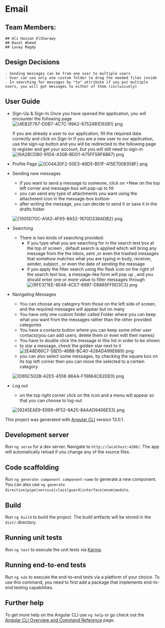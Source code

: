 # Email

## Team Members:
    ## Ali Hassan ElSharawy
    ## Basel Ahmed
    ## Louay Magdy

## Design Decisions
    - Sending messages can be from one user to multiple users
    - User can use only one custom folder to drag the needed files inside
    - In searching for messages by "to" attribute if you put multiple users, you will get messages to either of them (inclusively)

## User Guide
- Sign-Up & Sign-In
  Once you have opened the application, you will encounter the following page
  ![{4EB2F767-D0B7-4C7C-99A2-67524B1D92B1} png](https://user-images.githubusercontent.com/95590176/192006250-873c4aab-c217-4898-b25d-ba1781abd0fd.jpg)
        
  If you are already a user to our application, fill the required data correctly and click on Sign-In
  If you are a new user to our application, use the sign-up button and you will be redirected to the following page to register and get your account, but you will still need to sign-in
  ![{6A2BCDB0-91D4-430B-BDD1-A75FF59F6B67} png](https://user-images.githubusercontent.com/95590176/192006439-ab1977dc-f3d6-4fae-92c0-378a0061994d.jpg)

- Profile Page
  ![{C04A30F2-50E3-49D5-B51F-415E7008358F} png](https://user-images.githubusercontent.com/95590176/192006971-5a37fb93-70a4-4cc3-a7c3-c51c2dc6f02a.jpg)

- Sending new messages
  - if you want to send a message to someone, click on +New on the top left corner and message-box will pop-up to fill
  - you can send any type of attachments you want using the attachment icon in the message-box bottom           
  - after writing the message, you can decide to send it or save it in the drafts folder
  
  ![{1005D70C-A1A3-4F65-8A52-1670D338ADB2} png](https://user-images.githubusercontent.com/95590176/192007233-df910847-9ced-4d85-a65b-143ee9fa25d2.jpg)
  
- Searching
  - There is two kinds of searching provided:
     - if you type what you are searching for in the search text box at the top of screen , default search is applied which will bring any message from the the inbox, sent ,or even the trashed messages that somehow matches what you are typing in body, receiver, sender, subject , or even the date of sending the message
     - if you apply the filter search using the flask icon on the right of the search text box, a message-like form will pop up , and you should enter one or more value to filter messages through
     ![{9FE371EE-8E48-4CE7-8997-D8885FFBD3C3} png](https://user-images.githubusercontent.com/95590176/192007545-969f537f-4976-495d-a8e9-e22cc25a92a5.jpg)
  
- Navigating Messages
  - You can choose any category from those on the left side of screen, and the required messages will appear but on many  
  - You have only one custom folder called Folder where you can keep what you want from the messages rather than the other provided categories
  - You have a contacts button where you can keep some other user contacts(you can add users, delete them or even edit their names)
  - You have to double click the message in this list in order to be shown
  - to star a message, check the golden star next to it
  ![{EA8D66C7-5BD5-46B8-BC40-428AD499E689} png](https://user-images.githubusercontent.com/95590176/192008137-5734db3f-736a-433d-8a99-8b258747c99e.jpg)
  - you can also select some messages, by checking the square box on its top left corner then you can move the selected to a certain category
  
  ![{D65C502B-A2E5-41D8-86AA-F19664C62DE0} png](https://user-images.githubusercontent.com/95590176/192008023-147f1a39-3c6f-4db7-95d1-065c2c6af172.jpg)
  
- Log out
  - on the top right corner click on the icon and a menu will appear so that you can choose to log-out
  
  ![{9245EAE9-E699-4F52-9A25-8AAAD9406E53} png](https://user-images.githubusercontent.com/95590176/192008308-6d86006c-5eaa-4c87-b1df-5a80a40da258.jpg)

This project was generated with [Angular CLI](https://github.com/angular/angular-cli) version 13.0.1.

## Development server

Run `ng serve` for a dev server. Navigate to `http://localhost:4200/`. The app will automatically reload if you change any of the source files.

## Code scaffolding

Run `ng generate component component-name` to generate a new component. You can also use `ng generate directive|pipe|service|class|guard|interface|enum|module`.

## Build

Run `ng build` to build the project. The build artifacts will be stored in the `dist/` directory.

## Running unit tests

Run `ng test` to execute the unit tests via [Karma](https://karma-runner.github.io).

## Running end-to-end tests

Run `ng e2e` to execute the end-to-end tests via a platform of your choice. To use this command, you need to first add a package that implements end-to-end testing capabilities.

## Further help

To get more help on the Angular CLI use `ng help` or go check out the [Angular CLI Overview and Command Reference](https://angular.io/cli) page.

